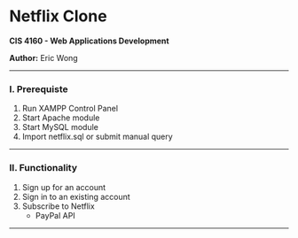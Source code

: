 # Netflix Clone

**CIS 4160 - Web Applications Development**

**Author:** Eric Wong

---

### I. Prerequiste

1. Run XAMPP Control Panel
2. Start Apache module
3. Start MySQL module
4. Import netflix.sql or submit manual query

---

### II. Functionality

1. Sign up for an account
2. Sign in to an existing account
3. Subscribe to Netflix
     - PayPal API

---
